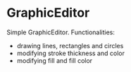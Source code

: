 # GraphicEditor
Simple GraphicEditor.
Functionalities:
+ drawing lines, rectangles and circles 
+ modifying stroke thickness and color
+ modifying fill and fill color

